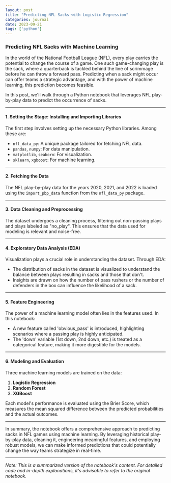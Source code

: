 ```yaml
---
layout: post
title: "Predicting NFL Sacks with Logistic Regression"
categories: journal
date: 2023-09-21
tags: ['python']
---
```


### Predicting NFL Sacks with Machine Learning

In the world of the National Football League (NFL), every play carries the potential to change the course of a game. One such game-changing play is the sack, where a quarterback is tackled behind the line of scrimmage before he can throw a forward pass. Predicting when a sack might occur can offer teams a strategic advantage, and with the power of machine learning, this prediction becomes feasible.

In this post, we'll walk through a Python notebook that leverages NFL play-by-play data to predict the occurrence of sacks. 

---

#### 1. Setting the Stage: Installing and Importing Libraries

The first step involves setting up the necessary Python libraries. Among these are:
- `nfl_data_py`: A unique package tailored for fetching NFL data.
- `pandas`, `numpy`: For data manipulation.
- `matplotlib`, `seaborn`: For visualization.
- `sklearn`, `xgboost`: For machine learning.

---

#### 2. Fetching the Data

The NFL play-by-play data for the years 2020, 2021, and 2022 is loaded using the `import_pbp_data` function from the `nfl_data_py` package.

---

#### 3. Data Cleaning and Preprocessing

The dataset undergoes a cleaning process, filtering out non-passing plays and plays labeled as "no_play". This ensures that the data used for modeling is relevant and noise-free.

---

#### 4. Exploratory Data Analysis (EDA)

Visualization plays a crucial role in understanding the dataset. Through EDA:
- The distribution of sacks in the dataset is visualized to understand the balance between plays resulting in sacks and those that don't.
- Insights are drawn on how the number of pass rushers or the number of defenders in the box can influence the likelihood of a sack.

---

#### 5. Feature Engineering

The power of a machine learning model often lies in the features used. In this notebook:
- A new feature called 'obvious_pass' is introduced, highlighting scenarios where a passing play is highly anticipated.
- The 'down' variable (1st down, 2nd down, etc.) is treated as a categorical feature, making it more digestible for the models.

---

#### 6. Modeling and Evaluation

Three machine learning models are trained on the data:
1. **Logistic Regression**
2. **Random Forest**
3. **XGBoost**

Each model's performance is evaluated using the Brier Score, which measures the mean squared difference between the predicted probabilities and the actual outcomes.

---

In summary, the notebook offers a comprehensive approach to predicting sacks in NFL games using machine learning. By leveraging historical play-by-play data, cleaning it, engineering meaningful features, and employing robust models, we can make informed predictions that could potentially change the way teams strategize in real-time.

---

*Note: This is a summarized version of the notebook's content. For detailed code and in-depth explanations, it's advisable to refer to the original notebook.*



